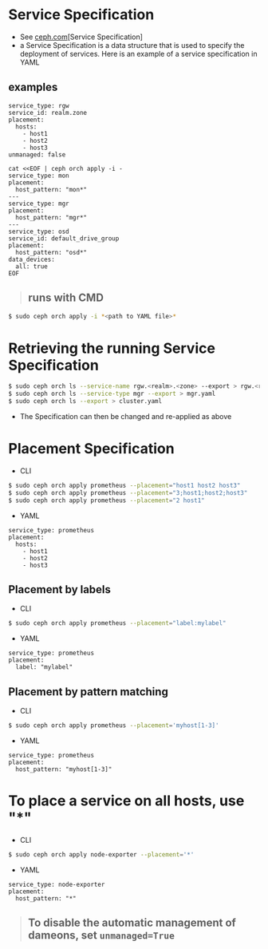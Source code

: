 # Service Specification
- See [ceph.com](https://docs.ceph.com/en/latest/cephadm/service-management/#orchestrator-cli-service-spec)[Service Specification]
- a Service Specification is a data structure that is used to specify the deployment of services. Here is an example of a service specification in YAML
## examples
```
service_type: rgw
service_id: realm.zone
placement:
  hosts:
    - host1
    - host2
    - host3
unmanaged: false
```
```
cat <<EOF | ceph orch apply -i -
service_type: mon
placement:
  host_pattern: "mon*"
---
service_type: mgr
placement:
  host_pattern: "mgr*"
---
service_type: osd
service_id: default_drive_group
placement:
  host_pattern: "osd*"
data_devices:
  all: true
EOF
```
> ## runs with CMD 
```bash
$ sudo ceph orch apply -i *<path to YAML file>*
```

# Retrieving the running Service Specification
```bash
$ sudo ceph orch ls --service-name rgw.<realm>.<zone> --export > rgw.<realm>.<zone>.yaml
$ sudo ceph orch ls --service-type mgr --export > mgr.yaml
$ sudo ceph orch ls --export > cluster.yaml
```
- The Specification can then be changed and re-applied as above

# Placement Specification
- CLI
```bash
$ sudo ceph orch apply prometheus --placement="host1 host2 host3"
$ sudo ceph orch apply prometheus --placement="3;host1;host2;host3"
$ sudo ceph orch apply prometheus --placement="2 host1"
```
- YAML
```
service_type: prometheus
placement:
  hosts:
    - host1
    - host2
    - host3
```
## Placement by labels
- CLI
```bash
$ sudo ceph orch apply prometheus --placement="label:mylabel"
```
- YAML
```
service_type: prometheus
placement:
  label: "mylabel"
```
## Placement by pattern matching
- CLI
```bash
$ sudo ceph orch apply prometheus --placement='myhost[1-3]'
```
- YAML
```
service_type: prometheus
placement:
  host_pattern: "myhost[1-3]"
```
# To place a service on all hosts, use "*"
- CLI
```bash
$ sudo ceph orch apply node-exporter --placement='*'
```
- YAML
```
service_type: node-exporter
placement:
  host_pattern: "*"
```
> ## **To disable the automatic management of dameons, set ```unmanaged=True```**
